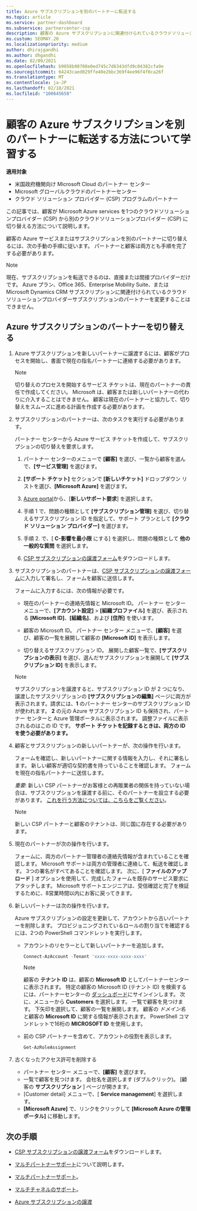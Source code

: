 ```yaml
---
title: Azure サブスクリプションを別のパートナーに転送する
ms.topic: article
ms.service: partner-dashboard
ms.subservice: partnercenter-csp
description: 顧客の Azure サブスクリプションに関連付けられているクラウドソリューションプロバイダープログラムパートナーを変更する方法について説明します。
ms.custom: SEOMAY.20
ms.localizationpriority: medium
author: dhirajgandhi
ms.author: dhgandhi
ms.date: 02/09/2021
ms.openlocfilehash: b9058b00708e0ed745c7d6343dfd9c04382cfa9e
ms.sourcegitcommit: 64243caed029ffe40e2bbc369f4ee96f4f0ca26f
ms.translationtype: MT
ms.contentlocale: ja-JP
ms.lasthandoff: 02/18/2021
ms.locfileid: "100645658"
---
```

# <a name="learn-how-to-transfer-a-customers-azure-subscriptions-to-another-partner"></a>顧客の Azure サブスクリプションを別のパートナーに転送する方法について学習する

**適用対象**

- 米国政府機関向け Microsoft Cloud のパートナー センター
- Microsoft グローバルクラウドのパートナーセンター
- クラウド ソリューション プロバイダー (CSP) プログラムのパートナー

この記事では、顧客が Microsoft Azure services を1つのクラウドソリューションプロバイダー (CSP) から別のクラウドソリューションプロバイダー (CSP) に切り替える方法について説明します。

顧客の Azure サービスまたはサブスクリプションを別のパートナーに切り替えるには、次の手動の手順に従います。 パートナーと顧客は両方とも手順を完了する必要があります。

>[!Note]  
>現在、サブスクリプションを転送できるのは、直接または間接プロバイダーだけです。
>Azure プラン、Office 365、Enterprise Mobility Suite、または Microsoft Dynamics CRM サブスクリプションに関連付けられているクラウドソリューションプロバイダーサブスクリプションのパートナーを変更することはできません。

## <a name="switch-partners-for-azure-subscriptions"></a>Azure サブスクリプションのパートナーを切り替える

1. Azure サブスクリプションを新しいパートナーに譲渡するには、顧客がプロセスを開始し、書面で現在の指名パートナーに連絡する必要があります。

   >[!Note]
   > 切り替えのプロセスを開始するサービス チケットは、現在のパートナーの責任で作成してください。 Microsoft は、顧客または新しいパートナーの代わりに介入することはできません。 顧客は現在のパートナーと協力して、切り替えをスムーズに進める計画を作成する必要があります。

2. サブスクリプションのパートナーは、次のタスクを実行する必要があります。

   パートナー センターから Azure サービス チケットを作成して、サブスクリプションの切り替えを要求します。

   1. パートナー センターのメニューで **[顧客]** を選び、一覧から顧客を選んで、**[サービス管理]** を選びます。 

   2. **[サポート チケット]** セクションで **[新しいチケット]** ドロップダウン リストを選び、**[Microsoft Azure]** を選びます。
   
   3. [Azure portal](https://portal.azure.com)から、[**新しいサポート要求**] を選択します。
   
   4. 手順 1 で、問題の種類として **[サブスクリプション管理]** を選び、切り替えるサブスクリプション ID を指定して、サポート プランとして **[クラウド ソリューション プロバイダー]** を選びます。
   
   5. 手順 2. で、[ **C-影響を最小限** にする] を選択し、問題の種類として **他の一般的な質問** を選択します。
   
   6. [CSP サブスクリプションの譲渡フォーム](https://query.prod.cms.rt.microsoft.com/cms/api/am/binary/RWwTWC)をダウンロードします。

3. サブスクリプションのパートナーは、[CSP サブスクリプションの譲渡フォーム](https://query.prod.cms.rt.microsoft.com/cms/api/am/binary/RWwTWC)に入力して署名し、フォームを顧客に送信します。 

   フォームに入力するには、次の情報が必要です。

   - 現在のパートナーの連絡先情報と Microsoft ID。 パートナー センター メニューで、**[アカウント設定]** &gt; **[組織プロファイル]** を選び、表示される **[Microsoft ID]**、**[組織名]**、および **[住所]** を使います。

   - 顧客の Microsoft ID。 パートナー センター メニューで、**[顧客]** を選び、顧客の一覧を展開して顧客の **[Microsoft ID]** を表示します。

   - 切り替えるサブスクリプション ID。 展開した顧客一覧で、**[サブスクリプションの表示]** を選び、選んだサブスクリプションを展開して **[サブスクリプション ID]** を表示します。

   >[!Note]
   >サブスクリプションを譲渡すると、サブスクリプション ID が 2 つになり、譲渡したサブスクリプションの **[サブスクリプションの編集]** ページに両方が表示されます。請求には、**1** のパートナー センターのサブスクリプション ID が使われます。 **2** の元の Azure サブスクリプション ID も保持され、パートナー センターと Azure 管理ポータルに表示されます。 調整ファイルに表示されるのはこの ID です。  **サポート チケットを記録するときは、両方の ID を使う必要があります。**

4. 顧客とサブスクリプションの新しいパートナーが、次の操作を行います。

   フォームを確認し、新しいパートナーに関する情報を入力し、それに署名します。 新しい顧客が適切な契約書を持っていることを確認します。 フォームを現在の指名パートナーに送信します。

   *重要*: 新しい CSP パートナーがお客様との再販業者の関係を持っていない場合は、サブスクリプションを譲渡する前に、そのパートナーを設立する必要があります。 [これを行う方法については、こちらをご覧ください](request-a-relationship-with-a-customer.md)。

   >[!Note]
   >新しい CSP パートナーと顧客のテナントは、同じ国に存在する必要があります。 

5. 現在のパートナーが次の操作を行います。

   フォームに、両方のパートナー管理者の連絡先情報が含まれていることを確認します。 Microsoft サポートは両方の管理者に連絡して、転送を確認します。 3つの署名がすべてあることを確認します。 次に、[ **ファイルのアップロード** ] オプションを使用して、完成したフォームを既存のサービス要求にアタッチします。 Microsoft サポートエンジニアは、受信確認と完了を検証するために、8営業時間以内にお客に戻ってきます。

6. 新しいパートナーは次の操作を行います。

   Azure サブスクリプションの設定を更新して、アカウントから古いパートナーを削除します。 プロビジョニングされているロールの割り当てを確認するには、2つの PowerShell コマンドレットを実行します。

   - アカウントのリセラーとして新しいパートナーを追加します。

     ```powershell
     Connect-AzAccount -Tenant 'xxxx-xxxx-xxxx-xxxx'
     ```

     >[!NOTE]
     > 顧客の **テナント ID** は、顧客の **Microsoft ID** としてパートナーセンターに表示されます。 特定の顧客の Microsoft ID (テナント ID) を検索するには、パートナーセンターの [ダッシュボード](https://partner.microsoft.com/dashboard)にサインインします。 次に、メニューから **Customers** を選択します。 一覧で顧客を見つけます。 下矢印を選択して、顧客の一覧を展開します。 顧客の *ドメイン名* と顧客の **Microsoft ID** に関する情報が表示されます。 PowerShell コマンドレットで16桁の **MICROSOFT ID** を使用します。

   - 前の CSP パートナーを含めて、アカウントの役割を表示します。

     ```powershell
     Get-AzRoleAssignment
     ```

7. 古くなったアクセス許可を削除する

   - パートナー センター メニューで、**[顧客]** を選びます。
   - 一覧で顧客を見つけます。 会社名を選択します (ダブルクリック)。 [顧客の **サブスクリプション** ] ページが開きます。
   - [Customer detail] メニューで、[ **Service management**] を選択します。
   - **[Microsoft Azure]** で、リンクをクリックして **[Microsoft Azure の管理ポータル]** に移動します。

## <a name="next-steps"></a>次の手順

- [CSP サブスクリプションの譲渡フォーム](https://query.prod.cms.rt.microsoft.com/cms/api/am/binary/RE4ATIA)をダウンロードします。

- [マルチパートナーサポート](multipartner.md)について説明します。

- [マルチパートナーサポート](multipartner.md)。
- [マルチチャネルのサポート](multichannel.md)。
- [Azure サブスクリプションの譲渡](/azure/cost-management-billing/manage/transfer-subscriptions-subscribers-csp)